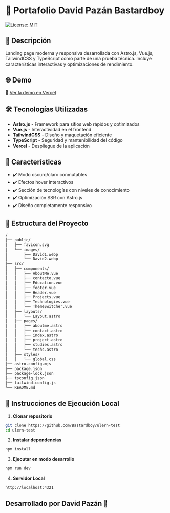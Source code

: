 # 🚀 Portafolio David Pazán **Bastardboy**

[![License: MIT](https://img.shields.io/badge/License-MIT-blue.svg)](https://opensource.org/licenses/MIT)

## 📌 Descripción

Landing page moderna y responsiva desarrollada con Astro.js, Vue.js, TailwindCSS y TypeScript como parte de una prueba técnica. Incluye características interactivas y optimizaciones de rendimiento.

## 🌐 Demo

🔗 [Ver la demo en Vercel](https://bastardboy-portafolio.vercel.app/)

## 🛠️ Tecnologías Utilizadas

- **Astro.js** - Framework para sitios web rápidos y optimizados
- **Vue.js** - Interactividad en el frontend
- **TailwindCSS** - Diseño y maquetación eficiente
- **TypeScript** - Seguridad y mantenibilidad del código
- **Vercel** - Despliegue de la aplicación

## 🎨 Características

- ✔️ Modo oscuro/claro conmutables
- ✔️ Efectos hover interactivos
- ✔️ Sección de tecnologías con niveles de conocimiento
- ✔️ Optimización SSR con Astro.js
- ✔️ Diseño completamente responsivo

## 📂 Estructura del Proyecto
```bash
/
├── public/
│   ├── favicon.svg
│   └── images/
│       ├── David1.webp
│       └── David2.webp
├── src/
│   ├── components/
│   │   ├── AboutMe.vue
│   │   ├── contacto.vue
│   │   ├── Education.vue
│   │   ├── footer.vue
│   │   ├── Header.vue
│   │   ├── Projects.vue
│   │   ├── Technologies.vue
│   │   └── ThemeSwitcher.vue
│   ├── layouts/
│   │   └── Layout.astro
│   ├── pages/
│   │   ├── aboutme.astro
│   │   ├── contact.astro
│   │   ├── index.astro
│   │   ├── project.astro
│   │   ├── studies.astro
│   │   └── techs.astro
│   ├── styles/
│   │   └── global.css
├── astro.config.mjs
├── package.json
├── package-lock.json
├── tsconfig.json
├── tailwind.config.js
└── README.md
```

## 🚀 Instrucciones de Ejecución Local

1. **Clonar repositorio**
```bash
git clone https://github.com/Bastardboy/ulern-test
cd ulern-test
```

2. **Instalar dependencias**
```bash
npm install
```

3. **Ejecutar en modo desarrollo**
```bash
npm run dev
```

4. **Servidor Local**
```bash
http://localhost:4321
```

## Desarrollado por David Pazán 🚀
